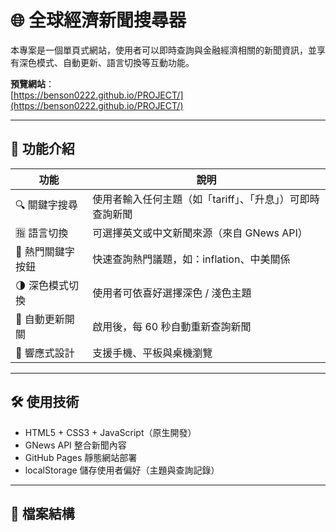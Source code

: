 # 🌐 全球經濟新聞搜尋器

本專案是一個單頁式網站，使用者可以即時查詢與金融經濟相關的新聞資訊，並享有深色模式、自動更新、語言切換等互動功能。

 **預覽網站**：  
[https://benson0222.github.io/PROJECT/](https://benson0222.github.io/PROJECT/)

---

## 🧩 功能介紹

| 功能             | 說明 |
|------------------|------|
| 🔍 關鍵字搜尋     | 使用者輸入任何主題（如「tariff」、「升息」）可即時查詢新聞 |
| 🈯 語言切換       | 可選擇英文或中文新聞來源（來自 GNews API） |
| 📌 熱門關鍵字按鈕 | 快速查詢熱門議題，如：inflation、中美關係 |
| 🌗 深色模式切換   | 使用者可依喜好選擇深色 / 淺色主題 |
| 🔁 自動更新開關   | 啟用後，每 60 秒自動重新查詢新聞 |
| 📱 響應式設計     | 支援手機、平板與桌機瀏覽 |

---

## 🛠 使用技術

- HTML5 + CSS3 + JavaScript（原生開發）
- GNews API 整合新聞內容
- GitHub Pages 靜態網站部署
- localStorage 儲存使用者偏好（主題與查詢記錄）

---

## 📂 檔案結構

